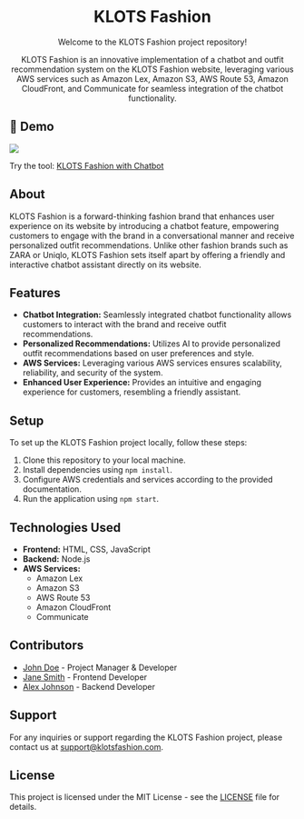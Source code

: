 <h1 align="center">KLOTS Fashion</h1>

<p align="center">Welcome to the KLOTS Fashion project repository!</p>

<p align="center">KLOTS Fashion is an innovative implementation of a chatbot and outfit recommendation system on the KLOTS Fashion website, leveraging various AWS services such as Amazon Lex, Amazon S3, AWS Route 53, Amazon CloudFront, and Communicate for seamless integration of the chatbot functionality.</p>

## 🚀 Demo

<a href="https://akielaarmansheva.github.io/klots-fashion/" target="blank">
<img src="https://img.shields.io/website?url=https://akielaarmansheva.github.io/klots-fashion/" />
</a>

Try the tool: [KLOTS Fashion with Chatbot](https://akielaarmansheva.github.io/klots-fashion/)

<h2>About</h2>

<p>KLOTS Fashion is a forward-thinking fashion brand that enhances user experience on its website by introducing a chatbot feature, empowering customers to engage with the brand in a conversational manner and receive personalized outfit recommendations. Unlike other fashion brands such as ZARA or Uniqlo, KLOTS Fashion sets itself apart by offering a friendly and interactive chatbot assistant directly on its website.</p>

<h2>Features</h2>

<ul>
  <li><strong>Chatbot Integration:</strong> Seamlessly integrated chatbot functionality allows customers to interact with the brand and receive outfit recommendations.</li>
  <li><strong>Personalized Recommendations:</strong> Utilizes AI to provide personalized outfit recommendations based on user preferences and style.</li>
  <li><strong>AWS Services:</strong> Leveraging various AWS services ensures scalability, reliability, and security of the system.</li>
  <li><strong>Enhanced User Experience:</strong> Provides an intuitive and engaging experience for customers, resembling a friendly assistant.</li>
</ul>

<h2>Setup</h2>

<p>To set up the KLOTS Fashion project locally, follow these steps:</p>

<ol>
  <li>Clone this repository to your local machine.</li>
  <li>Install dependencies using <code>npm install</code>.</li>
  <li>Configure AWS credentials and services according to the provided documentation.</li>
  <li>Run the application using <code>npm start</code>.</li>
</ol>

<h2>Technologies Used</h2>

<ul>
  <li><strong>Frontend:</strong> HTML, CSS, JavaScript</li>
  <li><strong>Backend:</strong> Node.js</li>
  <li><strong>AWS Services:</strong>
    <ul>
      <li>Amazon Lex</li>
      <li>Amazon S3</li>
      <li>AWS Route 53</li>
      <li>Amazon CloudFront</li>
      <li>Communicate</li>
    </ul>
  </li>
</ul>

<h2>Contributors</h2>

<ul>
  <li><a href="https://github.com/johndoe">John Doe</a> - Project Manager & Developer</li>
  <li><a href="https://github.com/janesmith">Jane Smith</a> - Frontend Developer</li>
  <li><a href="https://github.com/alexjohnson">Alex Johnson</a> - Backend Developer</li>
</ul>

<h2>Support</h2>

<p>For any inquiries or support regarding the KLOTS Fashion project, please contact us at <a href="mailto:support@klotsfashion.com">support@klotsfashion.com</a>.</p>

<h2>License</h2>

<p>This project is licensed under the MIT License - see the <a href="LICENSE">LICENSE</a> file for details.</p>
